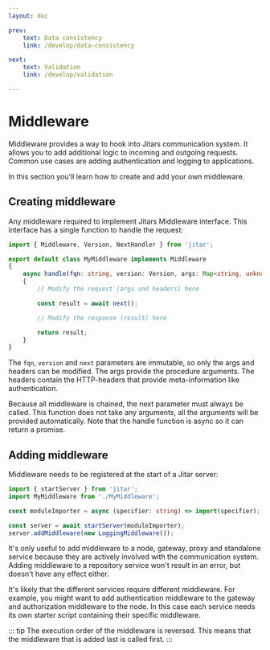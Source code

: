 ```yaml
---
layout: doc

prev:
    text: Data consistency
    link: /develop/data-consistency

next:
    text: Validation
    link: /develop/validation

---
```


# Middleware
Middleware provides a way to hook into Jitars communication system. It allows you to add additional logic to incoming and outgoing requests. Common use cases are adding authentication and logging to applications.

In this section you'll learn how to create and add your own middleware.

## Creating middleware
Any middleware required to implement Jitars Middleware interface. This interface has a single function to handle the request:

```ts
import { Middleware, Version, NextHandler } from 'jitar';

export default class MyMiddleware implements Middleware
{
    async handle(fqn: string, version: Version, args: Map<string, unknown>, headers: Map<string, string>, next: NextHandler): Promise<unknown>
    {
        // Modify the request (args and headers) here

        const result = await next();

        // Modify the response (result) here

        return result;
    }
}
```

The `fqn`, `version` and `next` parameters are immutable, so only the args and headers can be modified. The args provide the procedure arguments. The headers contain the HTTP-headers that provide meta-information like authentication.

Because all middleware is chained, the next parameter must always be called. This function does not take any arguments, all the arguments will be provided automatically. Note that the handle function is async so it can return a promise.

## Adding middleware
Middleware needs to be registered at the start of a Jitar server:

```ts
import { startServer } from 'jitar';
import MyMiddleware from './MyMiddleware';

const moduleImporter = async (specifier: string) => import(specifier);

const server = await startServer(moduleImporter);
server.addMiddleware(new LoggingMiddleware());
```

It's only useful to add middleware to a node, gateway, proxy and standalone service because they are actively involved with the communication system. Adding middleware to a repository service won't result in an error, but doesn't have any effect either.

It's likely that the different services require different middleware. For example, you might want to add authentication middleware to the gateway and authorization middleware to the node. In this case each service needs its own starter script containing their specific middleware.

::: tip 
The execution order of the middleware is reversed. This means that the middleware that is added last is called first.
:::
